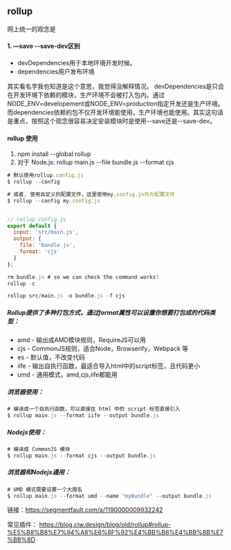 ## rollup
网上统一的观念是

#### 1. —save --save-dev区别
- devDependencies用于本地环境开发时候。
- dependencies用户发布环境

其实看名字我也知道是这个意思，我觉得没解释情况。
devDependencies是只会在开发环境下依赖的模块，生产环境不会被打入包内。通过NODE_ENV=developement或NODE_ENV=production指定开发还是生产环境。
而dependencies依赖的包不仅开发环境能使用，生产环境也能使用。其实这句话是重点，按照这个观念很容易决定安装模块时是使用--save还是--save-dev。

#### rollup 使用
1. npm install --global rollup
2. 对于 Node.js: rollup main.js --file bundle.js --format cjs

```js
# 默认使用rollup.config.js
$ rollup --config

# 或者, 使用自定义的配置文件，这里使用my.config.js作为配置文件
$ rollup --config my.config.js


// rollup.config.js
export default {
  input: 'src/main.js',
  output: {
    file: 'bundle.js',
    format: 'cjs'
  }
};

rm bundle.js # so we can check the command works!
rollup -c
```

```js
rollup src/main.js -o bundle.js -f cjs
```

##### Rollup提供了多种打包方式，通过format属性可以设置你想要打包成的代码类型：
- amd - 输出成AMD模块规则，RequireJS可以用
- cjs - CommonJS规则，适合Node，Browserify，Webpack 等
- es - 默认值，不改变代码
- iife - 输出自执行函数，最适合导入html中的script标签，且代码更小
- umd - 通用模式，amd,cjs,iife都能用

##### 浏览器使用：
```js
# 编译成一个自执行函数，可以直接在 html 中的 script 标签直接引入
$ rollup main.js --format iife --output bundle.js
```

##### Nodejs使用：
```js
# 编译成 CommonJS 模块
$ rollup main.js --format cjs --output bundle.js
```

##### 浏览器和Nodejs通用：
```js
# UMD 模式需要设置一个大报名
$ rollup main.js --format umd --name "myBundle" --output bundle.js
```

链接：https://segmentfault.com/a/1190000009932242

常见插件： https://blog.cjw.design/blog/old/rollup#rollup-%E5%B8%B8%E7%94%A8%E6%8F%92%E4%BB%B6%E4%BB%8B%E7%BB%8D